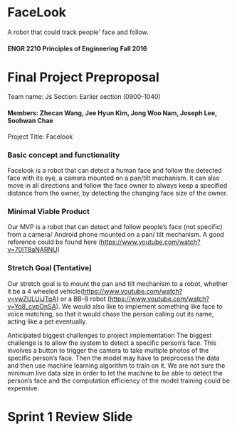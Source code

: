 # FaceLook
A robot that could track people' face and follow.

#### ENGR 2210 Principles of Engineering 							Fall 2016


# Final Project Preproposal

Team name: Js
Section: Earlier section (0900-1040)
#### Members: Zhecan Wang, Jee Hyun Kim, Jong Woo Nam, Joseph Lee, Soohwan Chae

Project Title: Facelook 

### Basic concept and functionality
Facelook is a robot that can detect a human face and follow the detected face with its eye, a camera mounted on a pan/tilt mechanism. It can also move in all directions and follow the face owner to always keep a specified distance from the owner, by detecting the changing face size of the owner.

### Minimal Viable Product 
Our MVP is a robot that can detect and follow people’s face (not specific) from a camera/ Android phone mounted on a pan/ tilt mechanism. A good reference could be found here (https://www.youtube.com/watch?v=70lT8aNARNU)

### Stretch Goal (Tentative)
Our stretch goal is to mount the pan and tilt mechanism to a robot, whether it be a 4 wheeled vehicle(https://www.youtube.com/watch?v=vwZULUiJTqA) or a BB-8 robot (https://www.youtube.com/watch?v=Yq8_cvpOnSA). We would also like to implement something like face to voice matching, so that it would chase the person calling out its name, acting like a pet eventually. 

Anticipated biggest challenges to project implementation
The biggest challenge is to allow the system to detect a specific person’s face. This involves a button to trigger the camera to take multiple photos of the specific person’s face. Then the model may have to preprocess the data and then use machine learning algorithm to train on it. We are not sure the minimum live data size in order to let the machine to be able to detect the person’s face and the computation efficiency of the model training could be expensive.


# Sprint 1 Review Slide


[Link here]: https://docs.google.com/presentation/d/1E72BuQxvra6gPXHz1A6x111EGJ29zGJA3I-6UuhGR20/edit?usp=sharing
